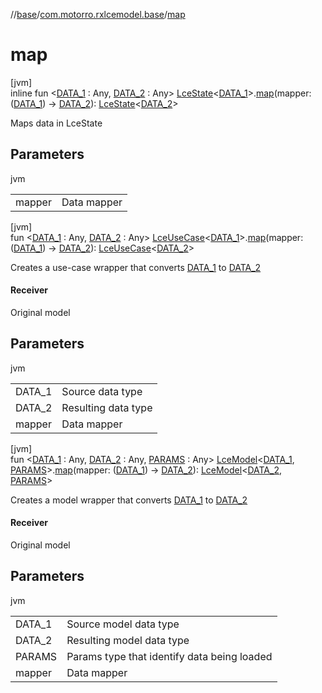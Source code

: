 //[base](../../index.md)/[com.motorro.rxlcemodel.base](index.md)/[map](map.md)

# map

[jvm]\
inline fun &lt;[DATA_1](map.md) : Any, [DATA_2](map.md) : Any&gt; [LceState](-lce-state/index.md)&lt;[DATA_1](map.md)&gt;.[map](map.md)(mapper: ([DATA_1](map.md)) -&gt; [DATA_2](map.md)): [LceState](-lce-state/index.md)&lt;[DATA_2](map.md)&gt;

Maps data in LceState

## Parameters

jvm

| | |
|---|---|
| mapper | Data mapper |

[jvm]\
fun &lt;[DATA_1](map.md) : Any, [DATA_2](map.md) : Any&gt; [LceUseCase](-lce-use-case/index.md)&lt;[DATA_1](map.md)&gt;.[map](map.md)(mapper: ([DATA_1](map.md)) -&gt; [DATA_2](map.md)): [LceUseCase](-lce-use-case/index.md)&lt;[DATA_2](map.md)&gt;

Creates a use-case wrapper that converts [DATA_1](map.md) to [DATA_2](map.md)

#### Receiver

Original model

## Parameters

jvm

| | |
|---|---|
| DATA_1 | Source data type |
| DATA_2 | Resulting data type |
| mapper | Data mapper |

[jvm]\
fun &lt;[DATA_1](map.md) : Any, [DATA_2](map.md) : Any, [PARAMS](map.md) : Any&gt; [LceModel](-lce-model/index.md)&lt;[DATA_1](map.md), [PARAMS](map.md)&gt;.[map](map.md)(mapper: ([DATA_1](map.md)) -&gt; [DATA_2](map.md)): [LceModel](-lce-model/index.md)&lt;[DATA_2](map.md), [PARAMS](map.md)&gt;

Creates a model wrapper that converts [DATA_1](map.md) to [DATA_2](map.md)

#### Receiver

Original model

## Parameters

jvm

| | |
|---|---|
| DATA_1 | Source model data type |
| DATA_2 | Resulting model data type |
| PARAMS | Params type that identify data being loaded |
| mapper | Data mapper |
